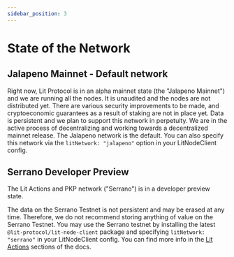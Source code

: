```yaml
---
sidebar_position: 3
---
```


# State of the Network

## Jalapeno Mainnet - Default network

Right now, Lit Protocol is in an alpha mainnet state (the "Jalapeno Mainnet") and we are running all the nodes. It is unaudited and the nodes are not distributed yet. There are various security improvements to be made, and cryptoeconomic guarantees as a result of staking are not in place yet. Data is persistent and we plan to support this network in perpetuity. We are in the active process of decentralizing and working towards a decentralized mainnet release. The Jalapeno network is the default. You can also specify this network via the `litNetwork: "jalapeno"` option in your LitNodeClient config.

## Serrano Developer Preview

The Lit Actions and PKP network ("Serrano") is in a developer preview state.

The data on the Serrano Testnet is not persistent and may be erased at any time. Therefore, we do not recommend storing anything of value on the Serrano Testnet. You may use the Serrano testnet by installing the latest `@lit-protocol/lit-node-client` package and specifying `litNetwork: "serrano"` in your LitNodeClient config. You can find more info in the [Lit Actions](/coreConcepts/LitActionsAndPKPs/litActions.md) sections of the docs.
